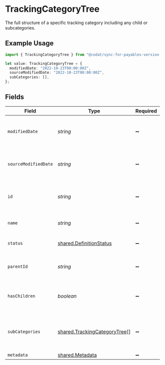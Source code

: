 # TrackingCategoryTree

The full structure of a specific tracking category including any child or subcategories.

## Example Usage

```typescript
import { TrackingCategoryTree } from "@codat/sync-for-payables-version-1/sdk/models/shared";

let value: TrackingCategoryTree = {
  modifiedDate: "2022-10-23T00:00:00Z",
  sourceModifiedDate: "2022-10-23T00:00:00Z",
  subCategories: [],
};
```

## Fields

| Field                                                                               | Type                                                                                | Required                                                                            | Description                                                                         | Example                                                                             |
| ----------------------------------------------------------------------------------- | ----------------------------------------------------------------------------------- | ----------------------------------------------------------------------------------- | ----------------------------------------------------------------------------------- | ----------------------------------------------------------------------------------- |
| `modifiedDate`                                                                      | *string*                                                                            | :heavy_minus_sign:                                                                  | N/A                                                                                 | 2022-10-23 00:00:00 +0000 UTC                                                       |
| `sourceModifiedDate`                                                                | *string*                                                                            | :heavy_minus_sign:                                                                  | N/A                                                                                 | 2022-10-23 00:00:00 +0000 UTC                                                       |
| `id`                                                                                | *string*                                                                            | :heavy_minus_sign:                                                                  | The identifier for the item, unique per tracking category                           |                                                                                     |
| `name`                                                                              | *string*                                                                            | :heavy_minus_sign:                                                                  | The name of the tracking category                                                   |                                                                                     |
| `status`                                                                            | [shared.DefinitionStatus](../../../sdk/models/shared/definitionstatus.md)           | :heavy_minus_sign:                                                                  | Current state of the tracking category.                                             |                                                                                     |
| `parentId`                                                                          | *string*                                                                            | :heavy_minus_sign:                                                                  | The identifier for this item's immediate parent                                     |                                                                                     |
| `hasChildren`                                                                       | *boolean*                                                                           | :heavy_minus_sign:                                                                  | Boolean value indicating whether this category has SubCategories                    |                                                                                     |
| `subCategories`                                                                     | [shared.TrackingCategoryTree](../../../sdk/models/shared/trackingcategorytree.md)[] | :heavy_minus_sign:                                                                  | A collection of subcategories that are nested beneath this category.                |                                                                                     |
| `metadata`                                                                          | [shared.Metadata](../../../sdk/models/shared/metadata.md)                           | :heavy_minus_sign:                                                                  | N/A                                                                                 |                                                                                     |
